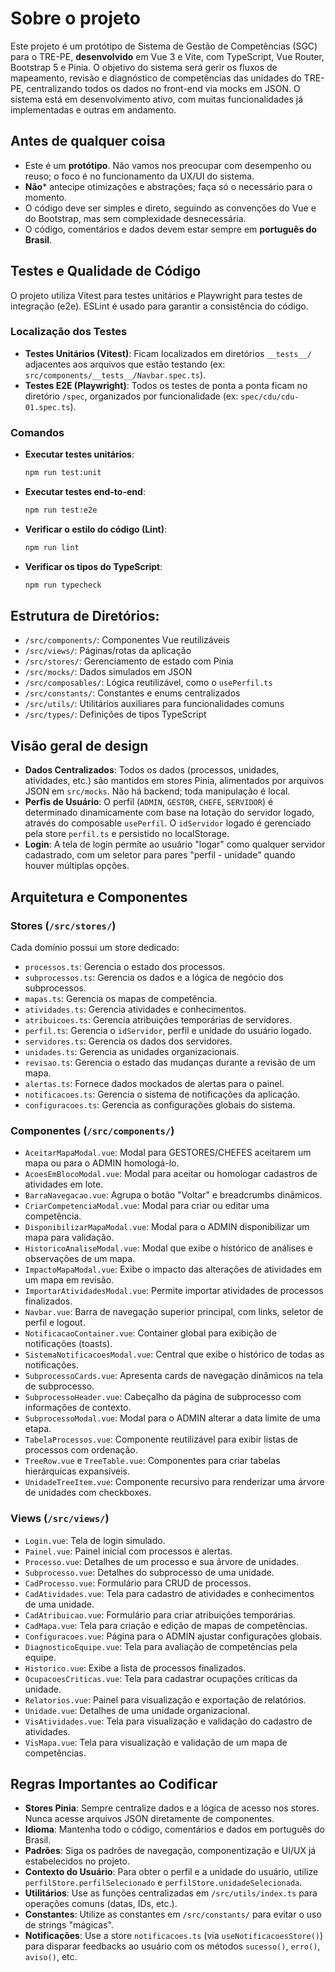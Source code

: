 # Sobre o projeto

Este projeto é um protótipo de Sistema de Gestão de Competências (SGC) para o TRE-PE, **desenvolvido** em Vue 3 e Vite, com TypeScript, Vue Router, Bootstrap 5 e Pinia. O objetivo do sistema será gerir os fluxos de mapeamento, revisão e diagnóstico de competências das unidades do TRE-PE, centralizando todos os dados no front-end via mocks em JSON. O sistema está em desenvolvimento ativo, com muitas funcionalidades já implementadas e outras em andamento.

## Antes de qualquer coisa

- Este é um **protótipo**. Não vamos nos preocupar com desempenho ou reuso; o foco é no funcionamento da UX/UI do sistema.
- **Não*** antecipe otimizações e abstrações; faça só o necessário para o momento.
- O código deve ser simples e direto, seguindo as convenções do Vue e do Bootstrap, mas sem complexidade desnecessária.
- O código, comentários e dados devem estar sempre em **português do Brasil**.

## Testes e Qualidade de Código

O projeto utiliza Vitest para testes unitários e Playwright para testes de integração (e2e). ESLint é usado para garantir a consistência do código.

### Localização dos Testes

- **Testes Unitários (Vitest)**: Ficam localizados em diretórios `__tests__/` adjacentes aos arquivos que estão testando (ex: `src/components/__tests__/Navbar.spec.ts`).
- **Testes E2E (Playwright)**: Todos os testes de ponta a ponta ficam no diretório `/spec`, organizados por funcionalidade (ex: `spec/cdu/cdu-01.spec.ts`).

### Comandos

- **Executar testes unitários**:
  
  ```bash
  npm run test:unit
  ```
- **Executar testes end-to-end**:
  
  ```bash
  npm run test:e2e
  ```
- **Verificar o estilo do código (Lint)**:
  
  ```bash
  npm run lint
  ```
- **Verificar os tipos do TypeScript**:
  
  ```bash
  npm run typecheck
  ```

## Estrutura de Diretórios:

- `/src/components/`: Componentes Vue reutilizáveis
- `/src/views/`: Páginas/rotas da aplicação
- `/src/stores/`: Gerenciamento de estado com Pinia
- `/src/mocks/`: Dados simulados em JSON
- `/src/composables/`: Lógica reutilizável, como o `usePerfil.ts`
- `/src/constants/`: Constantes e enums centralizados
- `/src/utils/`: Utilitários auxiliares para funcionalidades comuns
- `/src/types/`: Definições de tipos TypeScript

## Visão geral de design

- **Dados Centralizados**: Todos os dados (processos, unidades, atividades, etc.) são mantidos em stores Pinia, alimentados por arquivos JSON em `src/mocks`. Não há backend; toda manipulação é local.
- **Perfis de Usuário**: O perfil (`ADMIN`, `GESTOR`, `CHEFE`, `SERVIDOR`) é determinado dinamicamente com base na lotação do servidor logado, através do composable `usePerfil`. O `idServidor` logado é gerenciado pela store `perfil.ts` e persistido no localStorage.
- **Login**: A tela de login permite ao usuário "logar" como qualquer servidor cadastrado, com um seletor para pares "perfil - unidade" quando houver múltiplas opções.

## Arquitetura e Componentes

### Stores (`/src/stores/`)

Cada domínio possui um store dedicado:

- `processos.ts`: Gerencia o estado dos processos.
- `subprocessos.ts`: Gerencia os dados e a lógica de negócio dos subprocessos.
- `mapas.ts`: Gerencia os mapas de competência.
- `atividades.ts`: Gerencia atividades e conhecimentos.
- `atribuicoes.ts`: Gerencia atribuições temporárias de servidores.
- `perfil.ts`: Gerencia o `idServidor`, perfil e unidade do usuário logado.
- `servidores.ts`: Gerencia os dados dos servidores.
- `unidades.ts`: Gerencia as unidades organizacionais.
- `revisao.ts`: Gerencia o estado das mudanças durante a revisão de um mapa.
- `alertas.ts`: Fornece dados mockados de alertas para o painel.
- `notificacoes.ts`: Gerencia o sistema de notificações da aplicação.
- `configuracoes.ts`: Gerencia as configurações globais do sistema.

### Componentes (`/src/components/`)

- `AceitarMapaModal.vue`: Modal para GESTORES/CHEFES aceitarem um mapa ou para o ADMIN homologá-lo.
- `AcoesEmBlocoModal.vue`: Modal para aceitar ou homologar cadastros de atividades em lote.
- `BarraNavegacao.vue`: Agrupa o botão "Voltar" e breadcrumbs dinâmicos.
- `CriarCompetenciaModal.vue`: Modal para criar ou editar uma competência.
- `DisponibilizarMapaModal.vue`: Modal para o ADMIN disponibilizar um mapa para validação.
- `HistoricoAnaliseModal.vue`: Modal que exibe o histórico de análises e observações de um mapa.
- `ImpactoMapaModal.vue`: Exibe o impacto das alterações de atividades em um mapa em revisão.
- `ImportarAtividadesModal.vue`: Permite importar atividades de processos finalizados.
- `Navbar.vue`: Barra de navegação superior principal, com links, seletor de perfil e logout.
- `NotificacaoContainer.vue`: Container global para exibição de notificações (toasts).
- `SistemaNotificacoesModal.vue`: Central que exibe o histórico de todas as notificações.
- `SubprocessoCards.vue`: Apresenta cards de navegação dinâmicos na tela de subprocesso.
- `SubprocessoHeader.vue`: Cabeçalho da página de subprocesso com informações de contexto.
- `SubprocessoModal.vue`: Modal para o ADMIN alterar a data limite de uma etapa.
- `TabelaProcessos.vue`: Componente reutilizável para exibir listas de processos com ordenação.
- `TreeRow.vue` e `TreeTable.vue`: Componentes para criar tabelas hierárquicas expansíveis.
- `UnidadeTreeItem.vue`: Componente recursivo para renderizar uma árvore de unidades com checkboxes.

### Views (`/src/views/`)

- `Login.vue`: Tela de login simulado.
- `Painel.vue`: Painel inicial com processos e alertas.
- `Processo.vue`: Detalhes de um processo e sua árvore de unidades.
- `Subprocesso.vue`: Detalhes do subprocesso de uma unidade.
- `CadProcesso.vue`: Formulário para CRUD de processos.
- `CadAtividades.vue`: Tela para cadastro de atividades e conhecimentos de uma unidade.
- `CadAtribuicao.vue`: Formulário para criar atribuições temporárias.
- `CadMapa.vue`: Tela para criação e edição de mapas de competências.
- `Configuracoes.vue`: Página para o ADMIN ajustar configurações globais.
- `DiagnosticoEquipe.vue`: Tela para avaliação de competências pela equipe.
- `Historico.vue`: Exibe a lista de processos finalizados.
- `OcupacoesCriticas.vue`: Tela para cadastrar ocupações críticas da unidade.
- `Relatorios.vue`: Painel para visualização e exportação de relatórios.
- `Unidade.vue`: Detalhes de uma unidade organizacional.
- `VisAtividades.vue`: Tela para visualização e validação do cadastro de atividades.
- `VisMapa.vue`: Tela para visualização e validação de um mapa de competências.

## Regras Importantes ao Codificar

- **Stores Pinia**: Sempre centralize dados e a lógica de acesso nos stores. Nunca acesse arquivos JSON diretamente de componentes.
- **Idioma**: Mantenha todo o código, comentários e dados em português do Brasil.
- **Padrões**: Siga os padrões de navegação, componentização e UI/UX já estabelecidos no projeto.
- **Contexto do Usuário**: Para obter o perfil e a unidade do usuário, utilize `perfilStore.perfilSelecionado` e `perfilStore.unidadeSelecionada`.
- **Utilitários**: Use as funções centralizadas em `/src/utils/index.ts` para operações comuns (datas, IDs, etc.).
- **Constantes**: Utilize as constantes em `/src/constants/` para evitar o uso de strings "mágicas".
- **Notificações**: Use a store `notificacoes.ts` (via `useNotificacoesStore()`) para disparar feedbacks ao usuário com os métodos `sucesso()`, `erro()`, `aviso()`, etc.